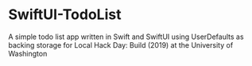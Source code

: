 # SwiftUI-TodoList
A simple todo list app written in Swift and SwiftUI using UserDefaults as backing storage for Local Hack Day: Build (2019) at the University of Washington
